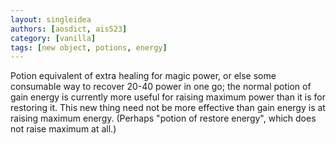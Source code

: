 ```yaml
---
layout: singleidea
authors: [aosdict, ais523]
category: [vanilla]
tags: [new object, potions, energy]
---
```

Potion equivalent of extra healing for magic power, or else some consumable way to recover 20-40 power in one go; the normal potion of gain energy is currently more useful for raising maximum power than it is for restoring it. This new thing need not be more effective than gain energy is at raising maximum energy. (Perhaps "potion of restore energy", which does not raise maximum at all.)
